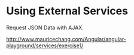 # Using External Services

Request JSON Data with AJAX.

http://www.mauricechang.com/Angular/angular-playground/services/exercise1/